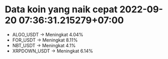 # Data koin yang naik cepat 2022-09-20 07:36:31.215279+07:00

* ALGO_USDT -> Meningkat 4.04%
* FOR_USDT -> Meningkat 8.11%
* NBT_USDT -> Meningkat 4.1%
* XRPDOWN_USDT -> Meningkat 6.14%
